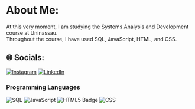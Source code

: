 # About Me:
At this very moment, I am studying the Systems Analysis and Development course at Uninassau.<br> Throughout the course, I have used SQL, JavaScript, HTML, and CSS.


## 🌐 Socials:
[![Instagram](https://img.shields.io/badge/Instagram-%23E4405F.svg?logo=Instagram&logoColor=white)](https://www.instagram.com/lyvedoficial/)
[![LinkedIn](https://img.shields.io/badge/LinkedIn-%230077B5.svg?logo=linkedin&logoColor=white)](https://www.linkedin.com/in/mateus-lins-chagas-954540344/) 

### Programming Languages
![SQL](https://img.shields.io/badge/SQL-4479A1?logo=postgresql&logoColor=white&style=for-the-badge)
![JavaScript](https://img.shields.io/badge/JavaScript-F7DF1E?logo=javascript&logoColor=black&style=for-the-badge)
<img src="https://img.shields.io/badge/HTML5-E34F26?logo=html5&logoColor=white&style=for-the-badge" alt="HTML5 Badge">
![CSS](https://img.shields.io/badge/CSS-239120?logo=css3&logoColor=white&style=for-the-badge)



